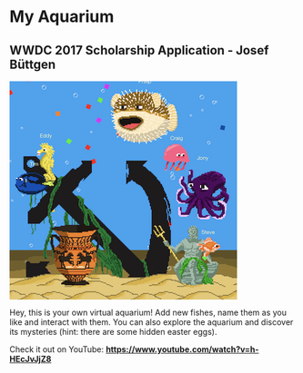 # My Aquarium
## WWDC 2017 Scholarship Application - Josef Büttgen

<a href="https://www.youtube.com/watch?v=h-HEcJvJjZ8"><img src="./aquarium_screenshot.png" align="center" height="385" width="400" ></a>

Hey, this is your own virtual aquarium! Add new fishes, name them as you like and interact with them. You can also explore the aquarium and discover its mysteries (hint: there are some hidden easter eggs).

Check it out on YouTube: **https://www.youtube.com/watch?v=h-HEcJvJjZ8**
